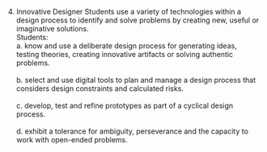 4. Innovative Designer
Students use a variety of technologies within a design process to identify and solve problems by creating new, useful or imaginative solutions. 
<br> Students: <br>
a. know and use a deliberate design process for generating ideas, testing theories, creating innovative artifacts or solving authentic problems.
<br><br>
b. select and use digital tools to plan and manage a design process that considers design constraints and calculated risks.
<br><br>
c. develop, test and refine prototypes as part of a cyclical design process.
<br><br>
d. exhibit a tolerance for ambiguity, perseverance and the capacity to work with open-ended problems.
